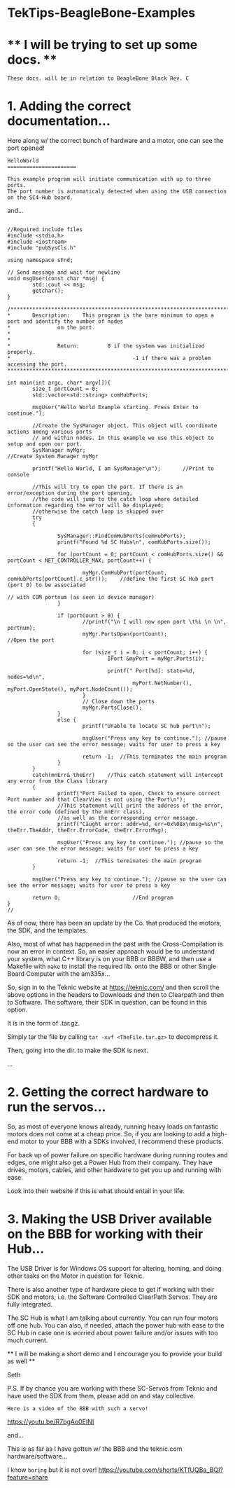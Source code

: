 # TekTips-BeagleBone-Examples

# ** I will be trying to set up some docs. **

` These docs. will be in relation to BeagleBone Black Rev. C `

# 1. Adding the correct documentation...

Here along w/ the correct bunch of hardware and a motor, one can see the port opened!

```
HelloWorld
======================

This example program will initiate communication with up to three ports.
The port number is automaticaly detected when using the USB connection on the SC4-Hub board.
```

and...

```

//Required include files
#include <stdio.h>
#include <iostream>
#include "pubSysCls.h"

using namespace sFnd;

// Send message and wait for newline
void msgUser(const char *msg) {
        std::cout << msg;
        getchar();
}

/*****************************************************************************
*       Description:    This program is the bare minimum to open a port and identify the number of nodes
*               on the port.
*
*
*               Return:         0 if the system was initialized properly.
*                                       -1 if there was a problem accessing the port.
*****************************************************************************/

int main(int argc, char* argv[]){
        size_t portCount = 0;
        std::vector<std::string> comHubPorts;

        msgUser("Hello World Example starting. Press Enter to continue.");

        //Create the SysManager object. This object will coordinate actions among various ports
        // and within nodes. In this example we use this object to setup and open our port.
        SysManager myMgr;                                                       //Create System Manager myMgr

        printf("Hello World, I am SysManager\n");       //Print to console

        //This will try to open the port. If there is an error/exception during the port opening,
        //the code will jump to the catch loop where detailed information regarding the error will be displayed;
        //otherwise the catch loop is skipped over
        try
        {

                SysManager::FindComHubPorts(comHubPorts);
                printf("Found %d SC Hubs\n", comHubPorts.size());

                for (portCount = 0; portCount < comHubPorts.size() && portCount < NET_CONTROLLER_MAX; portCount++) {

                        myMgr.ComHubPort(portCount, comHubPorts[portCount].c_str());    //define the first SC Hub port (port 0) to be associated
                                                                                        // with COM portnum (as seen in device manager)
                }

                if (portCount > 0) {
                        //printf("\n I will now open port \t%i \n \n", portnum);
                        myMgr.PortsOpen(portCount);                             //Open the port

                        for (size_t i = 0; i < portCount; i++) {
                                IPort &myPort = myMgr.Ports(i);

                                printf(" Port[%d]: state=%d, nodes=%d\n",
                                        myPort.NetNumber(), myPort.OpenState(), myPort.NodeCount());
                        }
                        // Close down the ports
                        myMgr.PortsClose();
                }
                else {
                        printf("Unable to locate SC hub port\n");

                        msgUser("Press any key to continue."); //pause so the user can see the error message; waits for user to press a key

                        return -1;  //This terminates the main program
                }
        }
        catch(mnErr& theErr)    //This catch statement will intercept any error from the Class library
        {
                printf("Port Failed to open, Check to ensure correct Port number and that ClearView is not using the Port\n");
                //This statement will print the address of the error, the error code (defined by the mnErr class),
                //as well as the corresponding error message.
                printf("Caught error: addr=%d, err=0x%08x\nmsg=%s\n", theErr.TheAddr, theErr.ErrorCode, theErr.ErrorMsg);

                msgUser("Press any key to continue."); //pause so the user can see the error message; waits for user to press a key

                return -1;  //This terminates the main program
        }

        msgUser("Press any key to continue."); //pause so the user can see the error message; waits for user to press a key

        return 0;                       //End program
}
//

```

As of now, there has been an update by the Co. that produced the motors,
the SDK, and the templates.

Also, most of what has happened in the past with the Cross-Compilation is
now an error in context. So, an easier approach would be to understand
your system, what C++ library is on your BBB or BBBW, and then use a 
Makefile with ` make ` to install the required lib. onto the BBB or other
Single Board Computer with the am335x...

So, sign in to the Teknic website at https://teknic.com/ and then scroll the
above options in the headers to Downloads and then to Clearpath and then to 
Software. The software, their SDK in question, can be found in this option.

It is in the form of .tar.gz.

Simply tar the file by calling ` tar -xvf <TheFile.tar.gz> ` to decompress it.

Then, going into the dir. to make the SDK is next. 

...

# 2. Getting the correct hardware to run the servos...

So, as most of everyone knows already, running heavy loads on fantastic motors
does not come at a cheap price. So, if you are looking to add a high-end 
motor to your BBB with a SDKs involved, I recommend these products.

For back up of power failure on specific hardware during running routes and edges,
one might also get a Power Hub from their company. They have drives, motors,
cables, and other hardware to get you up and running with ease.

Look into their website if this is what should entail in your life.

# 3. Making the USB Driver available on the BBB for working with their Hub...

The USB Driver is for Windows OS support for altering, homing, and doing other
tasks on the Motor in question for Teknic.

There is also another type of hardware piece to get if working with their SDK and
motors, i.e. the Software Controlled ClearPath Servos. They are fully integrated.

The SC Hub is what I am talking about currently. You can run four motors off one hub.
You can also, if needed, attach the power hub with ease to the SC Hub in case
one is worried about power failure and/or issues with too much current.

** I will be making a short demo and I encourage you to provide your build as well **

Seth

P.S. If by chance you are working with these SC-Servos from Teknic and have used the SDK
from them, please add on and stay collective. 

` Here is a video of the BBB with such a servo! `

https://youtu.be/R7bgAo0EINI 

and...

This is as far as I have gotten w/ the BBB and the teknic.com hardware/software...

I know ` boring ` but it is not over! https://youtube.com/shorts/KTfUQBa_BQI?feature=share
